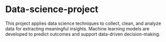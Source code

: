 # Data-science-project
This project applies data science techniques to collect, clean, and analyze data for extracting meaningful insights. Machine learning models are developed to predict outcomes and support data-driven decision-making.
